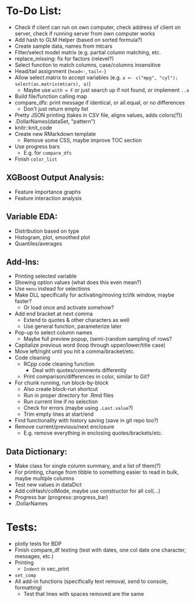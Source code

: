 # To-Do List:

- Check if client can run on own computer, check address of client on server, check if running server from own computer works
- Add hash to GLM Helper (based on sorted formula?)
- Create sample data, names from mtcars
- Filter/select model matrix (e.g. partial column matching, etc.
- replace_missing: fix for factors (relevel?)
- Select function to match columns, case/columns insensitive
- Head/tail assignment (`head<-`, `tail<-`)
- Allow select.matrix to accept variables (e.g. `a <- c("mpg", "cyl"); select(as.matrix(mtcars), a)`)
  - Maybe use `with = F` or just search up if not found, or implement `..a`
- Build file/function calling map
- compare_dfs: print message if identical, or all.equal, or no differences
  - Don't just return empty list
- Pretty JSON printing (takes in CSV file, aligns values, adds colors(?))
- .DollarNames(dataSet, "pattern")
- knitr::knit_code
- Create new RMarkdown template
  - Remove some CSS, maybe improve TOC section
- Use progress bars
  - E.g. for `compare_dfs`
- Finish `color_list`

## XGBoost Output Analysis:
- Feature importance graphs
- Feature interaction analysis

## Variable EDA:
- Distribution based on type
- Histogram, plot, smoothed plot
- Quantiles/averages

## Add-Ins:
- Printing selected variable
- Showing option values (what does this even mean?)
- Use `menu` instead for selections
- Make DLL specifically for activating/moving tcl/tk window, maybe faster?
  - Or load once and activate somehow?
- Add end bracket at next comma
  - Extend to quotes & other characters as well
  - Use general function, parameterize later
- Pop-up to select column names
  - Maybe full preview popup, (semi-)random sampling of rows?
- Capitalize previous word (loop through upper/lower/title case)
- Move left/right until you hit a comma/bracket/etc.
- Code cleaning
  - RCpp code cleaning function
    - Deal with quotes/comments differently
  - Print comparison/differences in color, similar to Git?
- For chunk running, run block-by-block
  - Also create block-run shortcut
  - Run in proper directory for .Rmd files
  - Run current line if no selection
  - Check for errors (maybe using `.Last.value`?)
  - Trim empty lines at start/end
- Find functionality with history saving (save in git repo too?)
- Remove current/previous/next enclosure
  - E.g. remove everything in enclosing quotes/brackets/etc.

## Data Dictionary:
- Make class for single column summary, and a list of them(?)
- For printing, change from tibble to something easier to read in bulk, maybe multiple columns
- Test new values in dataDict
- Add colHash/colMode, maybe use constructor for all col(...)
- Progress bar (progress::progress_bar)
- .DollarNames


# Tests:
- plotly tests for BDP
- Finish compare_df testing (test with dates, one col date one character, messages, etc.)
- Printing
  - `Indent` in vec_print
- `set_comp`
- All add-in functions (specifically text removal, send to console, formatting)
  - Test that lines with spaces removed are the same
